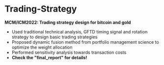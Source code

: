 # Trading-Strategy
**MCM/ICM2022: Trading strategy design for bitcoin and gold** <br>
- Used traditional technical analysis, GFTD timing signal and rotation strategy to design basic trading strategies <br>
- Proposed dynamic fusion method from portfolio management science to optimize the weight allocation <br>
- Performed sensitivity analysis towards transaction costs <br>
- **Check the "final_report" for details!**
